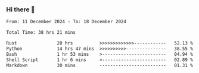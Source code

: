 ### Hi there 👋

<!--
**ututono/ututono** is a ✨ _special_ ✨ repository because its `README.md` (this file) appears on your GitHub profile.

Here are some ideas to get you started:

- 🔭 I’m currently working on ...
- 🌱 I’m currently learning ...
- 👯 I’m looking to collaborate on ...
- 🤔 I’m looking for help with ...
- 💬 Ask me about ...
- 📫 How to reach me: ...
- 😄 Pronouns: ...
- ⚡ Fun fact: ...
-->



<!--START_SECTION:waka-->

```txt
From: 11 December 2024 - To: 18 December 2024

Total Time: 38 hrs 21 mins

Rust               20 hrs          >>>>>>>>>>>>>------------   52.13 %
Python             14 hrs 47 mins  >>>>>>>>>>---------------   38.55 %
Bash               1 hr 53 mins    >------------------------   04.94 %
Shell Script       1 hr 6 mins     >------------------------   02.89 %
Markdown           30 mins         -------------------------   01.31 %
```

<!--END_SECTION:waka-->
